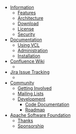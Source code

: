 * [Information](/index.html)
    * [Features](/info/features.html)
    * [Architecture](/info/architecture.html)
    * [Download](/downloads/download.cgi)
    * [License](http://www.apache.org/licenses/)
    * [Security](http://www.apache.org/security/)
* [Documentation](/docs/index.html)
    * [Using VCL](https://cwiki.apache.org/confluence/x/yQdG)
    * [Administration](https://cwiki.apache.org/confluence/x/ywdG)
    * [Installation](/docs/installation.html)
* <a href="https://cwiki.apache.org/confluence/display/VCL/Apache+VCL" target="_blank">Confluence Wiki</a>
    <ul>
        <li></li>
    </ul>
* <a href="https://issues.apache.org/jira/browse/VCL" target="_blank">Jira Issue Tracking</a>
    <ul>
        <li></li>
    </ul>
* [Community](/comm/index.html)
    * [Getting Involved](/comm/index.html#getInvolved)
    * [Mailing Lists](/comm/index.html#mail-list)
    * [Development](/dev/index.html)
        * [Code Documentation](/dev/code-documentation.html)
        * [Roadmap](/dev/roadmap.html)
* [Apache Software Foundation](http://www.apache.org)
    * [Thanks](http://www.apache.org/foundation/thanks.html)
    * [Sponsorship](http://www.apache.org/foundation/sponsorship.html)
